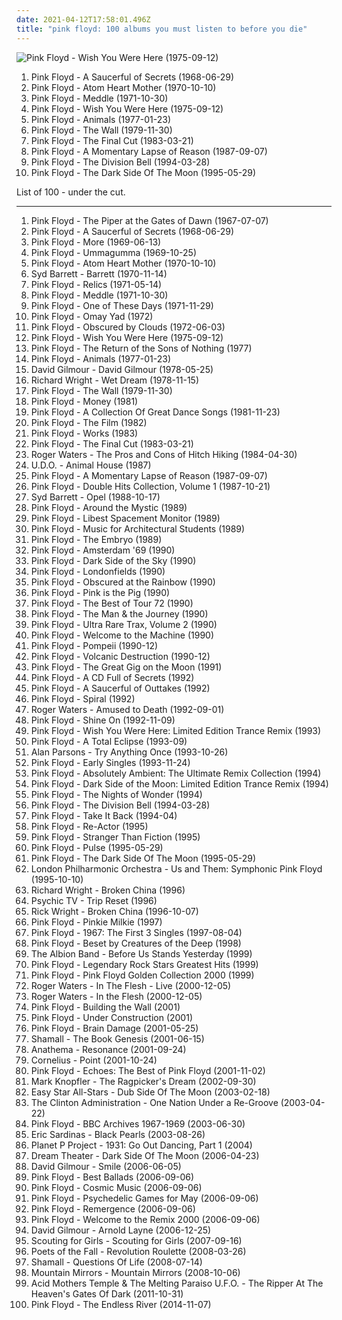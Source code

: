 ```yaml
---
date: 2021-04-12T17:58:01.496Z
title: "pink floyd: 100 albums you must listen to before you die"
---
```

![Pink Floyd - Wish You Were Here (1975-09-12)](http://coverartarchive.org/release/a2f73eb8-eee6-3588-8909-9046058a468e/18848883141-500.jpg "Pink Floyd - Wish You Were Here (1975-09-12)")
<ol class="albums">
<li data-cover="http://coverartarchive.org/release/164516d8-4fcf-3191-86cf-afcbf27eb055/5898666587-500.jpg" data-tags="psychedelic rock, psychedelic, progressive rock" role="button">Pink Floyd - A Saucerful of Secrets (1968-06-29)</li>
<li data-cover="http://coverartarchive.org/release/99bb4f7c-753f-34bf-bf10-71ce81a7db3e/14225359048-500.jpg" data-tags="progressive rock" role="button">Pink Floyd - Atom Heart Mother (1970-10-10)</li>
<li data-cover="http://coverartarchive.org/release/7acaa9ab-048c-3c82-8623-ea9b777137ac/2550522708-500.jpg" data-tags="progressive rock" role="button">Pink Floyd - Meddle (1971-10-30)</li>
<li data-cover="http://coverartarchive.org/release/a2f73eb8-eee6-3588-8909-9046058a468e/18848883141-500.jpg" data-tags="progressive rock" role="button">Pink Floyd - Wish You Were Here (1975-09-12)</li>
<li data-cover="http://coverartarchive.org/release/32f76eef-5004-3e80-bdf8-912298896134/14402610216-500.jpg" data-tags="progressive rock" role="button">Pink Floyd - Animals (1977-01-23)</li>
<li data-cover="http://coverartarchive.org/release/d4611812-e7cd-42bf-885a-b1cea9fd52bc/9371075020-500.jpg" data-tags="progressive rock" role="button">Pink Floyd - The Wall (1979-11-30)</li>
<li data-cover="https://img.discogs.com/iKg8rhotc6r-TF83GQpgvO9tNbM=/fit-in/600x600/filters:strip_icc():format(jpeg):mode_rgb():quality(90)/discogs-images/R-5902968-1518109711-5321.jpeg.jpg" data-tags="progressive rock" role="button">Pink Floyd - The Final Cut (1983-03-21)</li>
<li data-cover="http://coverartarchive.org/release/71598c54-c968-4d00-8ca2-d03d99c97004/9840887264-500.jpg" data-tags="progressive rock" role="button">Pink Floyd - A Momentary Lapse of Reason (1987-09-07)</li>
<li data-cover="http://coverartarchive.org/release/a1a86e05-c23f-4a40-b50a-14dd7da379f2/14630330088-500.jpg" data-tags="progressive rock" role="button">Pink Floyd - The Division Bell (1994-03-28)</li>
<li data-cover="http://coverartarchive.org/release/24ce2ec1-7b23-32f8-a92c-c576e054159b/16049538493-500.jpg" data-tags="progressive rock" role="button">Pink Floyd - The Dark Side Of The Moon (1995-05-29)</li>
</ol>
List of 100 - under the cut.
<!-- more -->

_________________

<ol class="albums">
<li data-cover="https://img.discogs.com/N-POZvhiJDjoIAmJFs3zunAdVxc=/fit-in/600x599/filters:strip_icc():format(jpeg):mode_rgb():quality(90)/discogs-images/R-2436741-1448794563-6047.jpeg.jpg" data-tags="psychedelic rock, psychedelic" role="button">
Pink Floyd - The Piper at the Gates of Dawn (1967-07-07)
</li>
<li data-cover="http://coverartarchive.org/release/164516d8-4fcf-3191-86cf-afcbf27eb055/5898666587-500.jpg" data-tags="psychedelic rock, psychedelic, progressive rock" role="button">
Pink Floyd - A Saucerful of Secrets (1968-06-29)
</li>
<li data-cover="http://coverartarchive.org/release/3ac5a1f8-51d0-3db3-bfdc-c5803d8f2799/14207788461-500.jpg" data-tags="progressive rock, psychedelic rock, 60s, soundtrack" role="button">
Pink Floyd - More (1969-06-13)
</li>
<li data-cover="http://coverartarchive.org/release/53e9678a-90dd-3c32-8d28-1584b612f95f/9839280602-500.jpg" data-tags="psychedelic rock, progressive rock" role="button">
Pink Floyd - Ummagumma (1969-10-25)
</li>
<li data-cover="http://coverartarchive.org/release/99bb4f7c-753f-34bf-bf10-71ce81a7db3e/14225359048-500.jpg" data-tags="progressive rock" role="button">
Pink Floyd - Atom Heart Mother (1970-10-10)
</li>
<li data-cover="https://img.discogs.com/xDHGJbZjULblPfKijXfSfYSwsoI=/fit-in/500x500/filters:strip_icc():format(jpeg):mode_rgb():quality(90)/discogs-images/R-670615-1228830557.jpeg.jpg" data-tags="psychedelic, psychedelic rock" role="button">
Syd Barrett - Barrett (1970-11-14)
</li>
<li data-cover="http://coverartarchive.org/release/24dd5402-4f63-3648-bcd2-edcb91896d6c/14265700473-500.jpg" data-tags="psychedelic rock, psychedelic, pink floyd" role="button">
Pink Floyd - Relics (1971-05-14)
</li>
<li data-cover="http://coverartarchive.org/release/7acaa9ab-048c-3c82-8623-ea9b777137ac/2550522708-500.jpg" data-tags="progressive rock" role="button">
Pink Floyd - Meddle (1971-10-30)
</li>
<li data-cover="http://coverartarchive.org/release/e2f664fd-c2d7-499d-95b2-975316bca85e/14519659093-500.jpg" data-tags="pink floyd" role="button">
Pink Floyd - One of These Days (1971-11-29)
</li>
<li data-cover="http://coverartarchive.org/release/a87679ce-b66c-47c8-8bd2-cc4733f4d1c7/14333798318-500.jpg" data-tags="pink floyd" role="button">
Pink Floyd - Omay Yad (1972)
</li>
<li data-cover="https://img.discogs.com/zc3ziFn38yiirxhkQ69ag_DjLe0=/fit-in/600x600/filters:strip_icc():format(jpeg):mode_rgb():quality(90)/discogs-images/R-643604-1280147837.jpeg.jpg" data-tags="progressive rock" role="button">
Pink Floyd - Obscured by Clouds (1972-06-03)
</li>
<li data-cover="http://coverartarchive.org/release/a2f73eb8-eee6-3588-8909-9046058a468e/18848883141-500.jpg" data-tags="progressive rock" role="button">
Pink Floyd - Wish You Were Here (1975-09-12)
</li>
<li data-cover="https://img.discogs.com/2ij4GTqQs9GzcXVoxyZCbJTpAQg=/fit-in/576x512/filters:strip_icc():format(jpeg):mode_rgb():quality(90)/discogs-images/R-3883211-1347987449-8859.jpeg.jpg" data-tags="pink floyd" role="button">
Pink Floyd - The Return of the Sons of Nothing (1977)
</li>
<li data-cover="http://coverartarchive.org/release/32f76eef-5004-3e80-bdf8-912298896134/14402610216-500.jpg" data-tags="progressive rock" role="button">
Pink Floyd - Animals (1977-01-23)
</li>
<li data-cover="http://coverartarchive.org/release/8793ad9f-ed81-4355-afcb-4b663ff14f86/1965116372-500.jpg" data-tags="progressive rock" role="button">
David Gilmour - David Gilmour (1978-05-25)
</li>
<li data-cover="https://img.discogs.com/0yrEiyDsOslpS69MvvW1tG-RK5I=/fit-in/600x594/filters:strip_icc():format(jpeg):mode_rgb():quality(90)/discogs-images/R-409930-1506580136-9788.jpeg.jpg" data-tags="soft rock, progressive rock, rockstar, wright is never wrong" role="button">
Richard Wright - Wet Dream (1978-11-15)
</li>
<li data-cover="http://coverartarchive.org/release/d4611812-e7cd-42bf-885a-b1cea9fd52bc/9371075020-500.jpg" data-tags="progressive rock" role="button">
Pink Floyd - The Wall (1979-11-30)
</li>
<li data-cover="http://coverartarchive.org/release/c0fc373b-a102-490d-8cb1-40263c9d0381/14437404770-500.jpg" data-tags="pink floyd" role="button">
Pink Floyd - Money (1981)
</li>
<li data-cover="http://coverartarchive.org/release/985f059e-d503-378f-9e27-7c2f104653c5/18902154264-500.jpg" data-tags="classic rock, pink floyd, progressive rock" role="button">
Pink Floyd - A Collection Of Great Dance Songs (1981-11-23)
</li>
<li data-cover="https://img.discogs.com/pZtovo9k-ZmVlcbTzx-_13uOYHU=/fit-in/600x602/filters:strip_icc():format(jpeg):mode_rgb():quality(90)/discogs-images/R-2527357-1476306978-1191.jpeg.jpg" data-tags="opera, rock, hard rock, progressive rock, pink floyd" role="button">
Pink Floyd - The Film (1982)
</li>
<li data-cover="http://coverartarchive.org/release/0304caae-7e73-4edd-b807-174735911ff5/14452443858-500.jpg" data-tags="pink floyd, progressive rock" role="button">
Pink Floyd - Works (1983)
</li>
<li data-cover="https://img.discogs.com/iKg8rhotc6r-TF83GQpgvO9tNbM=/fit-in/600x600/filters:strip_icc():format(jpeg):mode_rgb():quality(90)/discogs-images/R-5902968-1518109711-5321.jpeg.jpg" data-tags="progressive rock" role="button">
Pink Floyd - The Final Cut (1983-03-21)
</li>
<li data-cover="http://coverartarchive.org/release/6511241e-4e87-4bed-ac22-a012523c58b8/2978187379-500.jpg" data-tags="progressive rock" role="button">
Roger Waters - The Pros and Cons of Hitch Hiking (1984-04-30)
</li>
<li data-cover="https://img.discogs.com/cfc9e7fd50d7c9c08931869b95f6849a01d0635d/images/spacer.gif" data-tags="heavy metal" role="button">
U.D.O. - Animal House (1987)
</li>
<li data-cover="http://coverartarchive.org/release/71598c54-c968-4d00-8ca2-d03d99c97004/9840887264-500.jpg" data-tags="progressive rock" role="button">
Pink Floyd - A Momentary Lapse of Reason (1987-09-07)
</li>
<li data-cover="https://img.discogs.com/sei3QGagP9Kz4-tu-L0temZK1p4=/fit-in/600x601/filters:strip_icc():format(jpeg):mode_rgb():quality(90)/discogs-images/R-656415-1280148068.jpeg.jpg" data-tags="pink floyd" role="button">
Pink Floyd - Double Hits Collection, Volume 1 (1987-10-21)
</li>
<li data-cover="http://coverartarchive.org/release/45e99e44-c955-4d44-94b9-8f0e1593fa12/23911853040-500.jpg" data-tags="psychedelic rock, classic rock, psychedelic" role="button">
Syd Barrett - Opel (1988-10-17)
</li>
<li data-cover="http://coverartarchive.org/release/068a2d4e-6f71-44e8-b0f9-65aa98f7f964/27206568210-500.jpg" data-tags="pink floyd" role="button">
Pink Floyd - Around the Mystic (1989)
</li>
<li data-cover="http://coverartarchive.org/release/df2f52b4-ccea-4ba5-932a-6e0bf9d946e5/28719054054-500.jpg" data-tags="pink floyd" role="button">
Pink Floyd - Libest Spacement Monitor (1989)
</li>
<li data-cover="http://coverartarchive.org/release/f350379e-932c-4337-898b-c7184a1b677c/26730463901-500.jpg" data-tags="pink floyd" role="button">
Pink Floyd - Music for Architectural Students (1989)
</li>
<li data-cover="http://coverartarchive.org/release/921c0181-c6b0-4804-a851-caa7634e53ae/13498136856-500.jpg" data-tags="pink floyd" role="button">
Pink Floyd - The Embryo (1989)
</li>
<li data-cover="https://img.discogs.com/y2OasXXRniX6TG_Awj_xHPxwwvw=/fit-in/600x536/filters:strip_icc():format(jpeg):mode_rgb():quality(90)/discogs-images/R-2466411-1455885631-3300.jpeg.jpg" data-tags="pink floyd" role="button">
Pink Floyd - Amsterdam '69 (1990)
</li>
<li data-cover="https://img.discogs.com/sei3QGagP9Kz4-tu-L0temZK1p4=/fit-in/600x601/filters:strip_icc():format(jpeg):mode_rgb():quality(90)/discogs-images/R-656415-1280148068.jpeg.jpg" data-tags="progressive rock, classic rock, psychedelic rock" role="button">
Pink Floyd - Dark Side of the Sky (1990)
</li>
<li data-cover="https://img.discogs.com/y2OasXXRniX6TG_Awj_xHPxwwvw=/fit-in/600x536/filters:strip_icc():format(jpeg):mode_rgb():quality(90)/discogs-images/R-2466411-1455885631-3300.jpeg.jpg" data-tags="pink floyd" role="button">
Pink Floyd - Londonfields (1990)
</li>
<li data-cover="https://img.discogs.com/sei3QGagP9Kz4-tu-L0temZK1p4=/fit-in/600x601/filters:strip_icc():format(jpeg):mode_rgb():quality(90)/discogs-images/R-656415-1280148068.jpeg.jpg" data-tags="70s, pink floyd, guitar virtuoso" role="button">
Pink Floyd - Obscured at the Rainbow (1990)
</li>
<li data-cover="http://coverartarchive.org/release/08245a23-9b49-4d72-bf41-919bae71ad92/2027886586-500.jpg" data-tags="pink floyd, progressive rock" role="button">
Pink Floyd - Pink is the Pig (1990)
</li>
<li data-cover="http://coverartarchive.org/release/6fdb215f-55d9-4a72-ae27-ed2b828a5925/27224128554-500.jpg" data-tags="pink floyd" role="button">
Pink Floyd - The Best of Tour 72 (1990)
</li>
<li data-cover="http://coverartarchive.org/release/42dc95e4-975f-4c81-8d27-b9b324fc33cf/16327686467-500.jpg" data-tags="classic rock, pink floyd" role="button">
Pink Floyd - The Man & the Journey (1990)
</li>
<li data-cover="http://coverartarchive.org/release/01a4cbf4-6fbe-41cc-9c0d-0a2297a7fc73/6929285093-500.jpg" data-tags="pink floyd, pink floyd 26 - vol 2" role="button">
Pink Floyd - Ultra Rare Trax, Volume 2 (1990)
</li>
<li data-cover="http://coverartarchive.org/release/8d0d77aa-b955-4ca6-9c26-d4db1e358329/9433620776-500.jpg" data-tags="pink floyd, psychedelic-space rock" role="button">
Pink Floyd - Welcome to the Machine (1990)
</li>
<li data-cover="http://coverartarchive.org/release/75b1c878-9518-4f7c-842e-5445e6c70f69/26927826204-500.jpg" data-tags="pink floyd" role="button">
Pink Floyd - Pompeii (1990-12)
</li>
<li data-cover="http://coverartarchive.org/release/a5b79ce4-50cc-42a7-9ff6-6c5cd187eb02/13515423691-500.jpg" data-tags="70s, progressive rock, pink floyd" role="button">
Pink Floyd - Volcanic Destruction (1990-12)
</li>
<li data-cover="https://img.discogs.com/C-NiyF_RDbhblcTMCb5oB1OYFwY=/fit-in/600x580/filters:strip_icc():format(jpeg):mode_rgb():quality(90)/discogs-images/R-11846240-1523449975-5686.jpeg.jpg" data-tags="pink floyd" role="button">
Pink Floyd - The Great Gig on the Moon (1991)
</li>
<li data-cover="http://coverartarchive.org/release/c5d5cf6b-6edd-4b2b-8947-40d67a32e441/8217785879-500.jpg" data-tags="pink floyd" role="button">
Pink Floyd - A CD Full of Secrets (1992)
</li>
<li data-cover="https://img.discogs.com/YbGRzz66eROCZ4A7PYK12_e3IX0=/fit-in/600x600/filters:strip_icc():format(jpeg):mode_rgb():quality(90)/discogs-images/R-656420-1280147178.jpeg.jpg" data-tags="60s, psychedelic, psychedelia, pink floyd, terrascopic" role="button">
Pink Floyd - A Saucerful of Outtakes (1992)
</li>
<li data-cover="http://coverartarchive.org/release/1a8d81fa-5fa1-4f78-aca8-447c8c0baac7/26730803938-500.jpg" data-tags="pink floyd" role="button">
Pink Floyd - Spiral (1992)
</li>
<li data-cover="http://coverartarchive.org/release/c1b3f914-0b7f-3ee2-90ff-df83a62f4eb6/15706012837-500.jpg" data-tags="progressive rock" role="button">
Roger Waters - Amused to Death (1992-09-01)
</li>
<li data-cover="http://coverartarchive.org/release/b6943dc7-5a36-3978-ab27-62add09b00ba/7041107569-500.jpg" data-tags="pink floyd" role="button">
Pink Floyd - Shine On (1992-11-09)
</li>
<li data-cover="http://coverartarchive.org/release/e9f89509-a8cb-44b1-8436-c071889e361f/21936264419-500.jpg" data-tags="trance" role="button">
Pink Floyd - Wish You Were Here: Limited Edition Trance Remix (1993)
</li>
<li data-cover="http://coverartarchive.org/release/067a768e-9c7c-4581-a290-56ae6b0946ce/2841373384-500.jpg" data-tags="pink floyd" role="button">
Pink Floyd - A Total Eclipse (1993-09)
</li>
<li data-cover="http://coverartarchive.org/release/e1a03c0a-ff86-31b0-ad3e-27bcf758a14a/7108619466-500.jpg" data-tags="progressive rock" role="button">
Alan Parsons - Try Anything Once (1993-10-26)
</li>
<li data-cover="http://coverartarchive.org/release/1ecc78a8-ae27-45d4-8d92-998822852fcd/22775064330-500.jpg" data-tags="pink floyd" role="button">
Pink Floyd - Early Singles (1993-11-24)
</li>
<li data-cover="http://coverartarchive.org/release/aaeaf61f-62cc-4c1d-85eb-3972d7ef41e9/21936046981-500.jpg" data-tags="remix, pink floyd" role="button">
Pink Floyd - Absolutely Ambient: The Ultimate Remix Collection (1994)
</li>
<li data-cover="http://coverartarchive.org/release/40677611-bc3b-459c-94b1-03c8d642d95d/1620377974-500.jpg" data-tags="progressive rock, remix, pink floyd" role="button">
Pink Floyd - Dark Side of the Moon: Limited Edition Trance Remix (1994)
</li>
<li data-cover="http://coverartarchive.org/release/a6d917ab-7fb5-42d9-8159-b5fc6d8894e5/26727917920-500.jpg" data-tags="pink floyd" role="button">
Pink Floyd - The Nights of Wonder (1994)
</li>
<li data-cover="http://coverartarchive.org/release/a1a86e05-c23f-4a40-b50a-14dd7da379f2/14630330088-500.jpg" data-tags="progressive rock" role="button">
Pink Floyd - The Division Bell (1994-03-28)
</li>
<li data-cover="http://coverartarchive.org/release/d08d8f5b-5489-428e-961c-ec7cc553eea1/9435059423-500.jpg" data-tags="pink floyd" role="button">
Pink Floyd - Take It Back (1994-04)
</li>
<li data-cover="https://img.discogs.com/y2OasXXRniX6TG_Awj_xHPxwwvw=/fit-in/600x536/filters:strip_icc():format(jpeg):mode_rgb():quality(90)/discogs-images/R-2466411-1455885631-3300.jpeg.jpg" data-tags="pink floyd" role="button">
Pink Floyd - Re-Actor (1995)
</li>
<li data-cover="http://coverartarchive.org/release/f0411191-e6d2-487e-b90b-f19bd2030bae/9587789382-500.jpg" data-tags="pink floyd" role="button">
Pink Floyd - Stranger Than Fiction (1995)
</li>
<li data-cover="http://coverartarchive.org/release/dc9ed97b-4551-4a5b-8ab5-5776b5d75600/26944550465-500.jpg" data-tags="progressive rock" role="button">
Pink Floyd - Pulse (1995-05-29)
</li>
<li data-cover="http://coverartarchive.org/release/24ce2ec1-7b23-32f8-a92c-c576e054159b/16049538493-500.jpg" data-tags="progressive rock" role="button">
Pink Floyd - The Dark Side Of The Moon (1995-05-29)
</li>
<li data-cover="http://coverartarchive.org/release/0db3ea6a-5bfc-3a87-aaa1-1842d6722558/7060575433-500.jpg" data-tags="orchestra, my own discovery mode" role="button">
London Philharmonic Orchestra - Us and Them: Symphonic Pink Floyd (1995-10-10)
</li>
<li data-cover="http://coverartarchive.org/release/5db0e55f-51ea-426f-ad1a-a7359bf92195/15633609519-500.jpg" data-tags="progressive rock" role="button">
Richard Wright - Broken China (1996)
</li>
<li data-cover="http://coverartarchive.org/release/a12ee6f3-bcb8-4d86-9112-0a0ff8e35751/19061834565-500.jpg" data-tags="psychedelic, atmospheric, pink floyd, pagan, 90's, pastoral, my best discoveries, cyber-beatnik, fines 15 minus of me life, p tv, favorite and important albums - in no particular order" role="button">
Psychic TV - Trip Reset (1996)
</li>
<li data-cover="http://coverartarchive.org/release/c660b3aa-3cfe-492b-b1ec-06bbb33e637d/15790105624-500.jpg" data-tags="progressive rock" role="button">
Rick Wright - Broken China (1996-10-07)
</li>
<li data-cover="https://img.discogs.com/sei3QGagP9Kz4-tu-L0temZK1p4=/fit-in/600x601/filters:strip_icc():format(jpeg):mode_rgb():quality(90)/discogs-images/R-656415-1280148068.jpeg.jpg" data-tags="pink floyd" role="button">
Pink Floyd - Pinkie Milkie (1997)
</li>
<li data-cover="http://coverartarchive.org/release/47d05d4d-f62e-48c5-aa8c-09597cb52616/25985902238-500.jpg" data-tags="60s" role="button">
Pink Floyd - 1967: The First 3 Singles (1997-08-04)
</li>
<li data-cover="https://img.discogs.com/Hjpzm9PYe9ORZAJKHBzkaeF4F9M=/fit-in/300x300/filters:strip_icc():format(jpeg):mode_rgb():quality(90)/discogs-images/R-5185859-1386863138-6688.jpeg.jpg" data-tags="pink floyd" role="button">
Pink Floyd - Beset by Creatures of the Deep (1998)
</li>
<li data-cover="https://img.discogs.com/sJv05ptl6uDOLZhc1dobWbBCy7c=/fit-in/600x596/filters:strip_icc():format(jpeg):mode_rgb():quality(90)/discogs-images/R-2056247-1261314219.jpeg.jpg" data-tags="folk, pink floyd, smooth instrumental violin, rolling stones live" role="button">
The Albion Band - Before Us Stands Yesterday (1999)
</li>
<li data-cover="http://coverartarchive.org/release/e726d02c-b61f-476f-99ed-5bf2574a6047/1223044263-500.jpg" data-tags="pink floyd" role="button">
Pink Floyd - Legendary Rock Stars Greatest Hits (1999)
</li>
<li data-cover="https://img.discogs.com/C-NiyF_RDbhblcTMCb5oB1OYFwY=/fit-in/600x580/filters:strip_icc():format(jpeg):mode_rgb():quality(90)/discogs-images/R-11846240-1523449975-5686.jpeg.jpg" data-tags="pink floyd" role="button">
Pink Floyd - Pink Floyd Golden Collection 2000 (1999)
</li>
<li data-cover="http://coverartarchive.org/release/ca924b72-449c-3bcf-a8f4-56c2cb1e5597/28952938691-500.jpg" data-tags="pink floyd, live, ohuenno" role="button">
Roger Waters - In The Flesh - Live (2000-12-05)
</li>
<li data-cover="http://coverartarchive.org/release/9bb70a8a-5373-40da-a1cd-df471f3c72da/10078216881-500.jpg" data-tags="progressive rock" role="button">
Roger Waters - In the Flesh (2000-12-05)
</li>
<li data-cover="http://coverartarchive.org/release/6bfbb247-7039-433d-90f0-732d66bee5dc/6935505569-500.jpg" data-tags="pink floyd" role="button">
Pink Floyd - Building the Wall (2001)
</li>
<li data-cover="http://coverartarchive.org/release/8dc157b9-8ef1-4c00-8eb7-0e25fdd341ea/23197881873-500.jpg" data-tags="pink floyd" role="button">
Pink Floyd - Under Construction (2001)
</li>
<li data-cover="https://img.discogs.com/N-POZvhiJDjoIAmJFs3zunAdVxc=/fit-in/600x599/filters:strip_icc():format(jpeg):mode_rgb():quality(90)/discogs-images/R-2436741-1448794563-6047.jpeg.jpg" data-tags="pink floyd" role="button">
Pink Floyd - Brain Damage (2001-05-25)
</li>
<li data-cover="http://coverartarchive.org/release/a247a8e2-09b5-4558-ba34-babae45544de/14527989431-500.jpg" data-tags="german, space rock, psychedelic rock, progressive rock, art rock, krautrock, classic rock, symphonic rock" role="button">
Shamall - The Book Genesis (2001-06-15)
</li>
<li data-cover="https://img.discogs.com/zE1g7EfR92bN-uRdWuFEdTw8lvQ=/fit-in/600x960/filters:strip_icc():format(jpeg):mode_rgb():quality(90)/discogs-images/R-3695431-1552089588-2064.jpeg.jpg" data-tags="melancholic" role="button">
Anathema - Resonance (2001-09-24)
</li>
<li data-cover="http://coverartarchive.org/release/d467e488-2fae-4175-918b-7c9d10f43737/2876340833-500.jpg" data-tags="japanese" role="button">
Cornelius - Point (2001-10-24)
</li>
<li data-cover="http://coverartarchive.org/release/2a49d08f-5dfc-4ba6-8b40-537e3aa778bd/8035853353-500.jpg" data-tags="progressive rock" role="button">
Pink Floyd - Echoes: The Best of Pink Floyd (2001-11-02)
</li>
<li data-cover="http://coverartarchive.org/release/a2e94b5a-582a-4ca2-bcf8-5662c784ffb3/19316536645-500.jpg" data-tags="rock, mark knopfler" role="button">
Mark Knopfler - The Ragpicker's Dream (2002-09-30)
</li>
<li data-cover="http://coverartarchive.org/release/5c285b48-a2ee-4328-9398-d7b971272c05/5795022837-500.jpg" data-tags="dub, reggae" role="button">
Easy Star All-Stars - Dub Side Of The Moon (2003-02-18)
</li>
<li data-cover="https://img.discogs.com/d0S5G4AxUjUaYEe_slYUyH4IZf8=/fit-in/600x607/filters:strip_icc():format(jpeg):mode_rgb():quality(90)/discogs-images/R-1860040-1248374377.jpeg.jpg" data-tags="jazz, progressive rock, prog, marianne velvart, jrcrichardson, duncan parsons, jrc richardson, marc catley, paleys watch, cakeflap" role="button">
The Clinton Administration - One Nation Under a Re-Groove (2003-04-22)
</li>
<li data-cover="http://coverartarchive.org/release/9197db83-31b5-4eaa-9e96-1dc08ae5aa39/26886372116-500.jpg" data-tags="have on vinyl" role="button">
Pink Floyd - BBC Archives 1967-1969 (2003-06-30)
</li>
<li data-cover="https://img.discogs.com/2db7W1kyzQ9ocVZ88XzDb4NfJ-w=/fit-in/591x531/filters:strip_icc():format(jpeg):mode_rgb():quality(90)/discogs-images/R-2905319-1362137952-5607.jpeg.jpg" data-tags="delta blues, vblues" role="button">
Eric Sardinas - Black Pearls (2003-08-26)
</li>
<li data-cover="http://coverartarchive.org/release/2a53791c-fd72-4181-9f60-2d6360658e65/4145232980-500.jpg" data-tags="classic rock, rock, hard rock, progressive rock, pink floyd, bap, europe, yes, guns n roses, melodic rock, toto, led zeppelin, asia, cinderella, carole king, slash, roxy music, joan jett, survivor, journey, 80s rock, scorpions, saga, tony carey, udo lindenberg, alan parsons, peter maffay, suzi quatro, air supply, robin beck, 80s prog, julian thome, planetpcarey" role="button">
Planet P Project - 1931: Go Out Dancing, Part 1 (2004)
</li>
<li data-cover="http://coverartarchive.org/release/1e549bcc-c5c8-4a75-a131-027660da83d0/1281689911-500.jpg" data-tags="progressive rock, cover" role="button">
Dream Theater - Dark Side Of The Moon (2006-04-23)
</li>
<li data-cover="https://img.discogs.com/QwCGnBony9z8q-lt9Rxh4QKlH_Y=/fit-in/600x600/filters:strip_icc():format(jpeg):mode_rgb():quality(90)/discogs-images/R-7479861-1442504781-9415.jpeg.jpg" data-tags="pink floyd" role="button">
David Gilmour - Smile (2006-06-05)
</li>
<li data-cover="http://coverartarchive.org/release/62ab0e3d-eecc-4e3a-807d-7dcd28aee4d9/1612145208-500.jpg" data-tags="pink floyd" role="button">
Pink Floyd - Best Ballads (2006-09-06)
</li>
<li data-cover="https://img.discogs.com/y2OasXXRniX6TG_Awj_xHPxwwvw=/fit-in/600x536/filters:strip_icc():format(jpeg):mode_rgb():quality(90)/discogs-images/R-2466411-1455885631-3300.jpeg.jpg" data-tags="pink floyd" role="button">
Pink Floyd - Cosmic Music (2006-09-06)
</li>
<li data-cover="http://coverartarchive.org/release/7eeec863-0cee-4357-bfd5-06e5347fa392/13253011294-500.jpg" data-tags="pink floyd" role="button">
Pink Floyd - Psychedelic Games for May (2006-09-06)
</li>
<li data-cover="https://img.discogs.com/sei3QGagP9Kz4-tu-L0temZK1p4=/fit-in/600x601/filters:strip_icc():format(jpeg):mode_rgb():quality(90)/discogs-images/R-656415-1280148068.jpeg.jpg" data-tags="progressive rock" role="button">
Pink Floyd - Remergence (2006-09-06)
</li>
<li data-cover="https://img.discogs.com/sei3QGagP9Kz4-tu-L0temZK1p4=/fit-in/600x601/filters:strip_icc():format(jpeg):mode_rgb():quality(90)/discogs-images/R-656415-1280148068.jpeg.jpg" data-tags="remix, pink floyd" role="button">
Pink Floyd - Welcome to the Remix 2000 (2006-09-06)
</li>
<li data-cover="https://img.discogs.com/A6UUV71RdP9yNoRdMgWIUrZ2CNE=/fit-in/600x590/filters:strip_icc():format(jpeg):mode_rgb():quality(90)/discogs-images/R-1233370-1202530106.jpeg.jpg" data-tags="progressive rock" role="button">
David Gilmour - Arnold Layne (2006-12-25)
</li>
<li data-cover="http://coverartarchive.org/release/b603c9dc-b1f8-4282-883f-4cbd051ef5d3/20156050715-500.jpg" data-tags="indie, pop" role="button">
Scouting for Girls - Scouting for Girls (2007-09-16)
</li>
<li data-cover="http://coverartarchive.org/release/2c541cf3-5a6c-4c9c-ae19-2136ea1d7430/5341126773-500.jpg" data-tags="rock, alternative rock" role="button">
Poets of the Fall - Revolution Roulette (2008-03-26)
</li>
<li data-cover="http://coverartarchive.org/release/c278e92d-58ec-400a-beab-0b71cbf7cdd7/15085459003-500.jpg" data-tags="progressive rock, psychedelic rock, art rock, space rock, german, classic rock, krautrock, symphonic rock" role="button">
Shamall - Questions Of Life (2008-07-14)
</li>
<li data-cover="http://coverartarchive.org/release/4be8b499-fa3d-40fd-9d92-d36ce39dd3ce/1149134561-500.jpg" data-tags="progressive rock, pink floyd" role="button">
Mountain Mirrors - Mountain Mirrors (2008-10-06)
</li>
<li data-cover="http://coverartarchive.org/release/15ef7a30-d0f0-4cee-80fc-5dc2a95e1422/14567248094-500.jpg" data-tags="psychedelic, pink floyd, japan, the doors, acid mothers temple, kawabata makoto, chinese flying saucer" role="button">
Acid Mothers Temple & The Melting Paraiso U.F.O. - The Ripper At The Heaven's Gates Of Dark (2011-10-31)
</li>
<li data-cover="http://coverartarchive.org/release/5b86c0c7-e339-4634-b7b3-de1924eb7a4f/15837120602-500.jpg" data-tags="progressive rock, ambient" role="button">
Pink Floyd - The Endless River (2014-11-07)
</li>
</ol>